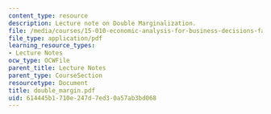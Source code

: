 ```yaml
---
content_type: resource
description: Lecture note on Double Marginalization.
file: /media/courses/15-010-economic-analysis-for-business-decisions-fall-2004/614445b1710e247d7ed30a57ab3bd068_double_margin.pdf
file_type: application/pdf
learning_resource_types:
- Lecture Notes
ocw_type: OCWFile
parent_title: Lecture Notes
parent_type: CourseSection
resourcetype: Document
title: double_margin.pdf
uid: 614445b1-710e-247d-7ed3-0a57ab3bd068
---
```

